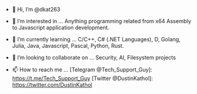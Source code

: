 - 👋 Hi, I’m @dkat263

- 👀 I’m interested in ...
Anything programming related from x64 Assembly to Javascript application development.

- 🌱 I’m currently learning ...
C/C++, C# (.NET Languages), D, Golang, Julia, Java, Javascript, Pascal, Python, Rust.

- 💞️ I’m looking to collaborate on ...
Security, AI, Filesystem projects

- 📫 How to reach me ...
[Telegram @Tech_Support_Guy]: https://t.me/Tech_Support_Guy
[Twitter @DustinKathol]: https://twitter.com/DustinKathol

<!---
dkat263/dkat263 is a special repository because its `README.md` (this file) appears on your GitHub profile.
You can click the Preview link to take a look at your changes.
--->
